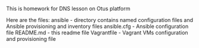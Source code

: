 This is homework for DNS lesson on Otus platform

Here are the files:
ansible - directory contains named configuration files and Ansible provisioning and inventory files
ansible.cfg - Ansible configuration file
README.md - this readme file
Vagrantfile - Vagrant VMs configuration and provisioning file
